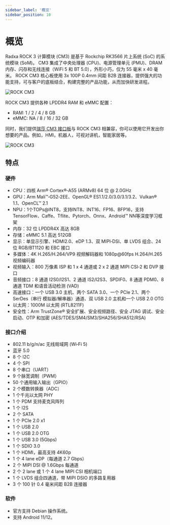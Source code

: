 ```yaml
---
sidebar_label: '概览'
sidebar_position: 10
---
```


# 概览

Radxa ROCK 3 计算模块 (CM3) 是基于 Rockchip RK3566 片上系统 (SoC) 的系统模块 (SoM)。 CM3 集成了中央处理器 (CPU)、电源管理单元 (PMU)、DRAM 内存、闪存和无线连接（WiFi 5 和 BT 5.0），外形小巧，仅为 55 毫米 x 40 毫米。 
ROCK CM3 核心板使用 3x 100P 0.4mm 间距 B2B 连接器，提供强大的功能支持，可与客户的底板结合，构建完整的产品功能，从而加快研发进程。

![ROCK CM3](/img/cm3/radxa-cm3-top-bottom.webp)

ROCK CM3 提供各种 LPDDR4 RAM 和 eMMC 配置：  
- RAM: 1 / 2 / 4 / 8 GB  
- eMMC: NA / 8 / 16 / 32 GB  

同时，我们提供[瑞莎 CM3 接口板](/accessories/cm3-io-board)与 ROCK CM3 相兼容，你可以使用它开发出你想要的产品。例如，HMI，机器人，可视对讲机，智能家居等。

![ROCK CM3](/img/cm3/cm3-install-io-board.webp)

## 特点

### 硬件

- CPU：四核 Arm® Cortex®‑A55 (ARMv8) 64 位 @ 2.0GHz
- GPU：Arm Mali™‑G52‑2EE、OpenGL® ES1.1/2.0/3.0/3.1/3.2、Vulkan® 1.1、OpenCL™ 2.1
- NPU：1个TOPs@INT8，支持INT8、INT16、FP16、BFP16，支持TensorFlow、Caffe、Tflite、Pytorch、Onnx、Android™ NN等深度学习框架
- 内存：32 位 LPDDR4X 高达 8GB
- 存储：eMMC 5.1 高达 512GB
- 显示：单显示引擎、HDMI2.0、eDP 1.3、双 MIPI‑DSI、单 LVDS 组合、24 位 RGB/BT1120 和 EBC 接口
- 多媒体：4K H.265/H.264/VP9 视频解码器和 1080p@60fps H.264/H.265 视频编码器
- 视频输入：800 万像素 ISP 和 1 x 4 通道或 2 x 2 通道 MIPI CSI‑2 和 DVP 接口
- 音频接口：8 通道 I2S0/I2S1、2 通道 IS2/I2S3、SPDIF0、8 通道 PDM0、8 通道 TDM 和语音活动检测 (VAD)
- 高速接口：一个 USB 3.0 主机、两个 SATA 3.0、一个 PCIe 2.1、两个 SerDes（串行
模拟器/解串器）通道、双 USB 2.0 主机和一个 USB 2.0 OTG
- 以太网：1000M 以太网 (RTL8211F)
- 安全性：Arm TrustZone® 安全扩展、安全视频路径、安全 JTAG 调试、安全启动、OTP 和加密 (AES/TDES/SM4/SM3/SHA256/SHA512/RSA)

### 接口介绍

- 802.11 b/g/n/ac 无线局域网 (Wi‑Fi 5)
- 蓝牙 5.0 
- 8 个 I2C
- 4 个 SPI
- 8 个串口（UART）
- 9 个脉宽调制（PWM）
- 50 个通用输入输出（GPIO）
- 2 个模数转换器（ADC）
- 1 个千兆以太网 PHY
- 1 个 PDM 支持麦克风阵列
- 1 个 I2S
- 2 个 SATA
- 1 个 PCIe 2.0 x1
- 1 个 USB 2.0
- 1 个 USB 2.0 OTG
- 1 个 USB 3.0 (5Gbps)
- 1 个 SDIO 3.0
- 1 个 HDMI，最高支持 4K60p
- 1 个 4 lane eDP（每通道 2.7 Gbps）
- 2 个 MIPI DSI @ 1.6Gbps 每通道
- 2 个 2 lane 或 1 个 4 lane MIPI CSI 相机端口
- 1 个 LVDS 组合四通道，带 MIPI DSIO 的多路复用器
- 3 个 100 针 0.4 毫米间距 B2B 连接器

### 软件

- 官方支持 Debian 操作系统。  
- 支持 Android 11/12。  
